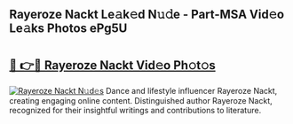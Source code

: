## Rayeroze Nackt Le𝚊k𝚎d N𝚞𝚍e - Part-MSA Vid𝚎o Le𝚊ks Photos ePg5U

# <h2><a href="http://fb3aiy.evod.top/?m=Rayeroze+Nackt">🔗 👉🔴 Rayeroze Nackt Vid𝚎o Ph𝚘t𝚘s</a></h2>

[![Rayeroze Nackt N𝚞d𝚎s](https://i.imgur.com/8V9OHl7.gif)](http://fb3aiy.evod.top/?m=Rayeroze+Nackt)
Dance and lifestyle influencer Rayeroze Nackt, creating engaging online content. Distinguished author Rayeroze Nackt, recognized for their insightful writings and contributions to literature. 
